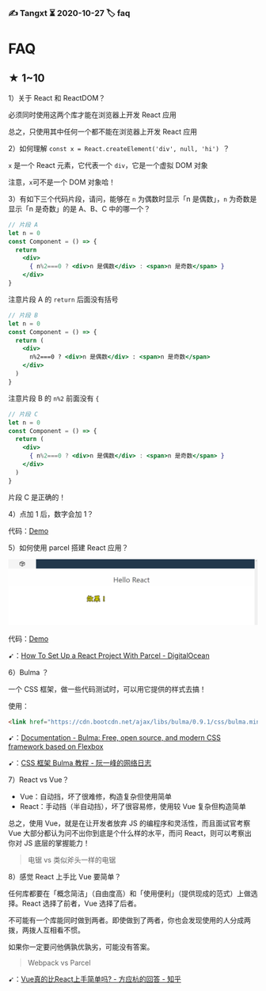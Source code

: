 ### ✍️ Tangxt ⏳ 2020-10-27 🏷️ faq

# FAQ

## ★ 1~10

1）关于 React 和 ReactDOM？

必须同时使用这两个库才能在浏览器上开发 React 应用

总之，只使用其中任何一个都不能在浏览器上开发 React 应用

2）如何理解 `const x = React.createElement('div', null, 'hi') `？

`x` 是一个 React 元素，它代表一个 `div`，它是一个虚拟 DOM 对象

注意，`x`可不是一个 DOM 对象哈！

3）有如下三个代码片段，请问，能够在 `n` 为偶数时显示「n 是偶数」，`n` 为奇数是显示「n 是奇数」的是 A、B、C 中的哪一个？

``` jsx
// 片段 A
let n = 0
const Component = () => {
  return 
    <div>
      { n%2===0 ? <div>n 是偶数</div> : <span>n 是奇数</span> }
    </div>
}
```

注意片段 A 的 `return` 后面没有括号

``` jsx
// 片段 B
let n = 0
const Component = () => {
  return (
    <div>
      n%2===0 ? <div>n 是偶数</div> : <span>n 是奇数</span>
    </div>
  )
}
```

注意片段 B 的 `n%2` 前面没有 `{`

``` jsx
// 片段 C
let n = 0
const Component = () => {
  return (
    <div>
      { n%2===0 ? <div>n 是偶数</div> : <span>n 是奇数</span> }
    </div>
  )
}
```

片段 C 是正确的！

4）点加 1 后，数字会加 1？

代码：[Demo](https://codesandbox.io/s/twilight-sun-iogjz)

5）如何使用 parcel 搭建 React 应用？

![react 应用](assets/img/2020-12-26-14-38-03.png)

代码：[Demo](https://github.com/ppambler/react-demo/commit/76817a1d2bb5be4244015353e56de0b6f1ffdde1)

➹：[How To Set Up a React Project With Parcel - DigitalOcean](https://www.digitalocean.com/community/tutorials/how-to-set-up-a-react-project-with-parcel)

6）Bulma ？

一个 CSS 框架，做一些代码测试时，可以用它提供的样式去搞！

使用：

``` html
<link href="https://cdn.bootcdn.net/ajax/libs/bulma/0.9.1/css/bulma.min.css" rel="stylesheet">
```

➹：[Documentation - Bulma: Free, open source, and modern CSS framework based on Flexbox](https://bulma.io/documentation/)

➹：[CSS 框架 Bulma 教程 - 阮一峰的网络日志](http://www.ruanyifeng.com/blog/2017/10/bulma.html)

7）React vs Vue？

- Vue：自动挡，坏了很难修，构造复杂但使用简单
- React：手动挡（半自动挡），坏了很容易修，使用较 Vue 复杂但构造简单

总之，使用 Vue，就是在让开发者放弃 JS 的编程序和灵活性，而且面试官考察 Vue 大部分都认为问不出你到底是个什么样的水平，而问 React，则可以考察出你对 JS 底层的掌握能力！

> 电锯 vs 类似斧头一样的电锯

8）感觉 React 上手比 Vue 要简单？

任何库都要在「概念简洁」（自由度高）和「使用便利」（提供现成的范式）上做选择。React 选择了前者，Vue 选择了后者。

不可能有一个库能同时做到两者。即使做到了两者，你也会发现使用的人分成两拨，两拨人互相看不惯。

如果你一定要问他俩孰优孰劣，可能没有答案。

> Webpack vs Parcel


➹：[Vue真的比React上手简单吗? - 方应杭的回答 - 知乎](https://www.zhihu.com/question/271908748/answer/364203091)
